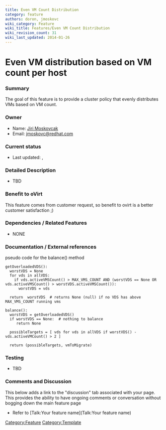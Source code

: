 ```yaml
---
title: Even VM Count Distribution
category: feature
authors: doron, jmoskovc
wiki_category: Feature
wiki_title: Features/Even VM Count Distribution
wiki_revision_count: 31
wiki_last_updated: 2014-01-26
---
```


# Even VM distribution based on VM count per host

### Summary

The goal of this feature is to provide a cluster policy that evenly distributes VMs based on VM count.

### Owner

*   Name: [ Jiri Moskovcak](User:jmoskovc)
*   Email: jmoskovc@redhat.com

### Current status

*   Last updated: ,

### Detailed Description

* TBD

### Benefit to oVirt

This feature comes from customer request, so benefit to ovirt is a better customer satisfaction ;)

### Dependencies / Related Features

* NONE

### Documentation / External references

pseudo code for the balance() method

    getOverloadedVDS():
      worstVDS = None
      for vds in allVDS:
        if vds.activeVMSCount() > MAX_VMS_COUNT AND (worstVDS == None OR vds.activeVMSCount() > worstVDS.activeVMSCount()):
          worstVDS = vds

      return  worstVDS  # returns None (null) if no VDS has above MAX_VMS_COUNT running vms

    balance():
      worstVDS = getOverloadedVDS()
      if worstVDS == None:  # nothing to balance
         return None

      possibleTargets = [ vds for vds in allVDS if worstVDS() - vds.activeVMCount() > 2 ]

      return (possibleTargets, vmToMigrate)

### Testing

* TBD

### Comments and Discussion

This below adds a link to the "discussion" tab associated with your page. This provides the ability to have ongoing comments or conversation without bogging down the main feature page

*   Refer to [Talk:Your feature name](Talk:Your feature name)

<Category:Feature> <Category:Template>
